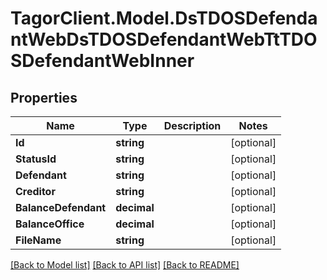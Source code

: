 # TagorClient.Model.DsTDOSDefendantWebDsTDOSDefendantWebTtTDOSDefendantWebInner

## Properties

Name | Type | Description | Notes
------------ | ------------- | ------------- | -------------
**Id** | **string** |  | [optional] 
**StatusId** | **string** |  | [optional] 
**Defendant** | **string** |  | [optional] 
**Creditor** | **string** |  | [optional] 
**BalanceDefendant** | **decimal** |  | [optional] 
**BalanceOffice** | **decimal** |  | [optional] 
**FileName** | **string** |  | [optional] 

[[Back to Model list]](../README.md#documentation-for-models) [[Back to API list]](../README.md#documentation-for-api-endpoints) [[Back to README]](../README.md)

